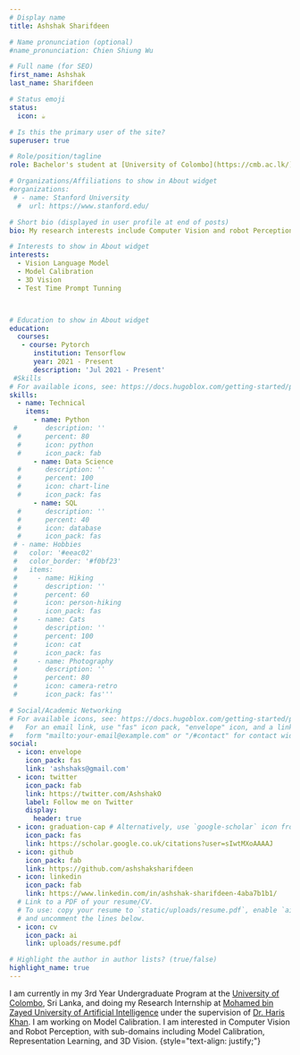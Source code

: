 ```yaml
---
# Display name
title: Ashshak Sharifdeen

# Name pronunciation (optional)
#name_pronunciation: Chien Shiung Wu

# Full name (for SEO)
first_name: Ashshak
last_name: Sharifdeen

# Status emoji
status:
  icon: ☕️

# Is this the primary user of the site?
superuser: true

# Role/position/tagline
role: Bachelor's student at [University of Colombo](https://cmb.ac.lk/)

# Organizations/Affiliations to show in About widget
#organizations:
 # - name: Stanford University
  #  url: https://www.stanford.edu/

# Short bio (displayed in user profile at end of posts)
bio: My research interests include Computer Vision and robot Perception with sub-domains including Model Calibration, Representation Learning, and 3D Vision.

# Interests to show in About widget
interests:
  - Vision Language Model
  - Model Calibration 
  - 3D Vision
  - Test Time Prompt Tunning



# Education to show in About widget
education:
  courses:
   - course: Pytorch
      institution: Tensorflow
      year: 2021 - Present
      description: 'Jul 2021 - Present' 
 #Skills
# For available icons, see: https://docs.hugoblox.com/getting-started/page-builder/#icons
skills:
  - name: Technical
    items:
      - name: Python
 #       description: ''
  #      percent: 80
  #      icon: python
  #      icon_pack: fab
      - name: Data Science
  #      description: ''
  #      percent: 100
  #      icon: chart-line
  #      icon_pack: fas
      - name: SQL
  #      description: ''
  #      percent: 40
  #      icon: database
  #      icon_pack: fas
 # - name: Hobbies
 #   color: '#eeac02'
 #   color_border: '#f0bf23'
 #   items:
 #     - name: Hiking
 #       description: ''
 #       percent: 60
 #       icon: person-hiking
 #       icon_pack: fas
 #     - name: Cats
 #       description: ''
 #       percent: 100
 #       icon: cat
 #       icon_pack: fas
 #     - name: Photography
 #       description: ''
 #       percent: 80
 #       icon: camera-retro
 #       icon_pack: fas'''

# Social/Academic Networking
# For available icons, see: https://docs.hugoblox.com/getting-started/page-builder/#icons
#   For an email link, use "fas" icon pack, "envelope" icon, and a link in the
#   form "mailto:your-email@example.com" or "/#contact" for contact widget.
social:
  - icon: envelope
    icon_pack: fas
    link: 'ashshaks@gmail.com'
  - icon: twitter
    icon_pack: fab
    link: https://twitter.com/AshshakO
    label: Follow me on Twitter
    display:
      header: true
  - icon: graduation-cap # Alternatively, use `google-scholar` icon from `ai` icon pack
    icon_pack: fas
    link: https://scholar.google.co.uk/citations?user=sIwtMXoAAAAJ
  - icon: github
    icon_pack: fab
    link: https://github.com/ashshaksharifdeen
  - icon: linkedin
    icon_pack: fab
    link: https://www.linkedin.com/in/ashshak-sharifdeen-4aba7b1b1/
  # Link to a PDF of your resume/CV.
  # To use: copy your resume to `static/uploads/resume.pdf`, enable `ai` icons in `params.yaml`,
  # and uncomment the lines below.
  - icon: cv
    icon_pack: ai
    link: uploads/resume.pdf

# Highlight the author in author lists? (true/false)
highlight_name: true
---
```


I am currently in my 3rd Year Undergraduate Program at the [University of Colombo](https://cmb.ac.lk/), Sri Lanka, and doing my Research Internship at [Mohamed bin Zayed University of Artificial Intelligence](https://mbzuai.ac.ae/) under the supervision of [Dr. Haris Khan](https://mbzuai.ac.ae/study/faculty/muhammad-haris-khan/). I am working on Model Calibration. I am interested in Computer Vision and Robot Perception, with sub-domains including Model Calibration, Representation Learning, and 3D Vision.
{style="text-align: justify;"}
